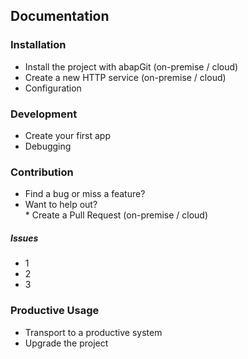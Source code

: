 ## Documentation

### Installation
* Install the project with abapGit (on-premise / cloud)
* Create a new HTTP service (on-premise / cloud)
* Configuration

### Development
* Create your first app
* Debugging

### Contribution
* Find a bug or miss a feature?
* Want to help out? <br>
        * Create a Pull Request (on-premise / cloud)
        
##### Issues
* 1
* 2
* 3

### Productive Usage
* Transport to a productive system
* Upgrade the project